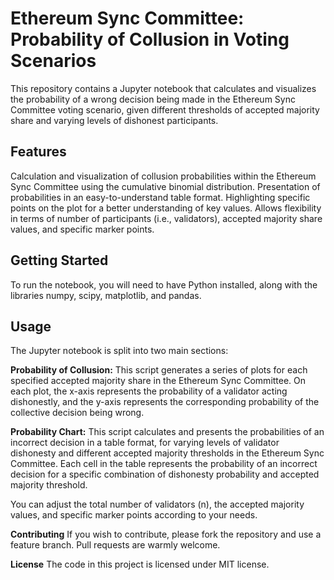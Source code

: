 # Ethereum Sync Committee: Probability of Collusion in Voting Scenarios
This repository contains a Jupyter notebook that calculates and visualizes the probability of a wrong decision being made in the Ethereum Sync Committee voting scenario, given different thresholds of accepted majority share and varying levels of dishonest participants.

## Features
Calculation and visualization of collusion probabilities within the Ethereum Sync Committee using the cumulative binomial distribution.
Presentation of probabilities in an easy-to-understand table format.
Highlighting specific points on the plot for a better understanding of key values.
Allows flexibility in terms of number of participants (i.e., validators), accepted majority share values, and specific marker points.
## Getting Started
To run the notebook, you will need to have Python installed, along with the libraries numpy, scipy, matplotlib, and pandas.

## Usage
The Jupyter notebook is split into two main sections:

**Probability of Collusion:** This script generates a series of plots for each specified accepted majority share in the Ethereum Sync Committee. On each plot, the x-axis represents the probability of a validator acting dishonestly, and the y-axis represents the corresponding probability of the collective decision being wrong.

**Probability Chart:** This script calculates and presents the probabilities of an incorrect decision in a table format, for varying levels of validator dishonesty and different accepted majority thresholds in the Ethereum Sync Committee. Each cell in the table represents the probability of an incorrect decision for a specific combination of dishonesty probability and accepted majority threshold.

You can adjust the total number of validators (n), the accepted majority values, and specific marker points according to your needs.

**Contributing**
If you wish to contribute, please fork the repository and use a feature branch. Pull requests are warmly welcome.

**License**
The code in this project is licensed under MIT license.
